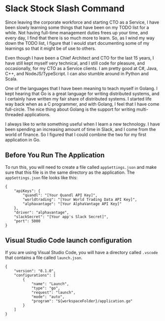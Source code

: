 # Slack Stock Slash Command

Since leaving the corporate workforce and starting CTO as a Service, I have been slowly learning some things that have been on my TODO list for a while. Not having full-time management duties frees up your time, and every day, I find that there is so much more to learn. So, as I wind my way down the TODO list, I figure that I would start documenting some of my learnings so that it might be of use to others.

Even though I have been a Chief Architect and CTO for the last 15 years, I have still kept myself very technical, and I still code for pleasure, and occasionally, for my CTO as a Service clients. I am pretty good at C#, Java, C++, and NodeJS/TypeScript. I can also stumble around in Python and Scala.

One of the languages that I have been meaning to teach myself in Golang. I kept hearing that Go is a great language for writing distributed systems, and I certainly have written my fair share of distributed systems. I started life way back when as a C programmer, and with Golang, I feel that I have come full-circle. The nice thing about Golang is the support for writing multi-threaded applications. 

I always like to write something useful when I learn a new technology. I have been spending an increasing amount of time in Slack, and I come from the world of finance. So I figured that I could combine the two for my first application in Go.

## Before You Run The Application

To run this, you will need to create a file called `appSettings.json` and make sure that this file is in the same directory as the application. The `appSettings.json` file looks like this:

```
{
    "apiKeys": {
        "quandl": "[Your Quandl API Key]",
        "worldtrading": "[Your World Trading Data API Key]",
        "alphavantage": "[Your AlphaVantage API Key]"
    },
    "driver": "alphavantage",
    "slackSecret": "[Your app's Slack Secret]",
    "port": 5000
}
```

## Visual Studio Code launch configuration

If you are using Visual Studio Code, you will have a directory called `.vscode` that contains a file called `launch.json`.

```
{
    "version": "0.1.0",
    "configurations": [
        {
            "name": "Launch",
            "type": "go",
            "request": "launch",
            "mode": "auto",
            "program": "${workspaceFolder}/application.go"
        }
    ]
}
```
